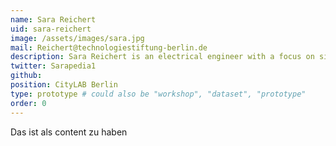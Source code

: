 ```yaml
---
name: Sara Reichert
uid: sara-reichert
image: /assets/images/sara.jpg
mail: Reichert@technologiestiftung-berlin.de
description: Sara Reichert is an electrical engineer with a focus on signaling and messaging. After her studies at the TU Berlin she works at the interface of urban development and digitalization. Her focus is on knowledge transfer between research and civil society.
twitter: Sarapedia1
github:
position: CityLAB Berlin
type: prototype # could also be "workshop", "dataset", "prototype"
order: 0
---
```


Das ist als content zu haben
